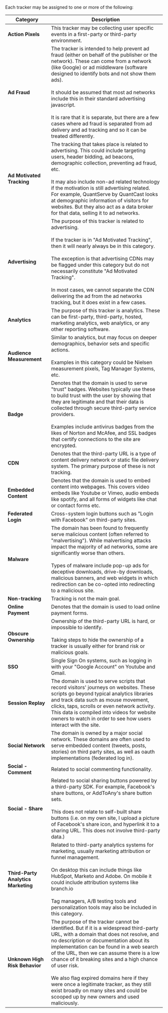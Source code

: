Each tracker may be assigned to one or more of the following:

|Category|Description|
|---|---|
|**Action Pixels**|This tracker may be collecting user specific events in a first-party or third-party environment.|
|**Ad Fraud**|The tracker is intended to help prevent ad fraud (either on behalf of the publisher or the network). These can come from a network (like Google) or ad middleware (software designed to identify bots and not show them ads).<br><br>It should be assumed that most ad networks include this in their standard advertising javascript.<br><br>It is rare that it is separate, but there are a few cases where ad fraud is separated from ad delivery and ad tracking and so it can be treated differently.|
|**Ad Motivated Tracking**|The tracking that takes place is related to advertising. This could include targeting users, header bidding, ad beacons, demographic collection, preventing ad fraud, etc.<br><br>It may also include non-ad related technology if the motivation is still advertising related.<br>For example, QuantServe by QuantCast looks at demographic information of visitors for websites. But they also act as a data broker for that data, selling it to ad networks.|
|**Advertising**|The purpose of this tracker is related to advertising.<br><br>If the tracker is in "Ad Motivated Tracking", then it will nearly always be in this category.<br><br>The exception is that advertising CDNs may be flagged under this category but do not necessarily constitute "Ad Motivated Tracking".<br><br>In most cases, we cannot separate the CDN delivering the ad from the ad networks tracking, but it does exist in a few cases.|
|**Analytics**|The purpose of this tracker is analytics. These can be first-party, third-party, hosted, marketing analytics, web analytics, or any other reporting software.|
|**Audience Measurement**|Similar to analytics, but may focus on deeper demographics, behavior sets and specific actions.<br><br>Examples in this category could be Nielsen measurement pixels, Tag Manager Systems, etc.|
|**Badge**|Denotes that the domain is used to serve "trust" badges. Websites typically use these to build trust with the user by showing that they are legitimate and that their data is collected through secure third-party service providers.<br><br>Examples include antivirus badges from the likes of Norton and McAfee, and SSL badges that certify connections to the site are encrypted.|
|**CDN**|Denotes that the third-party URL is a type of content delivery network or static file delivery system. The primary purpose of these is not tracking.|
|**Embedded Content**|Denotes that the domain is used to embed content into webpages. This covers video embeds like Youtube or Vimeo, audio embeds like spotify, and all forms of widgets like chat or contact forms etc.|
|**Federated Login**|Cross-system login buttons such as "Login with Facebook" on third-party sites.|
|**Malware**|The domain has been found to frequently serve malicious content (often referred to "malvertising"). While malvertising attacks impact the majority of ad networks, some are significantly worse than others.<br><br>Types of malware include pop-up ads for deceptive downloads, drive-by downloads, malicious banners, and web widgets in which redirection can be co-opted into redirecting to a malicious site.|
|**Non-tracking**|Tracking is not the main goal.|
|**Online Payment**|Denotes that the domain is used to load online payment forms.|
|**Obscure Ownership**|Ownership of the third-party URL is hard, or impossible to identify.<br><br>Taking steps to hide the ownership of a tracker is usually either for brand risk or malicious goals.|
|**SSO**|Single Sign On systems, such as logging in with your "Google Account" on Youtube and Gmail.|
|**Session Replay**|The domain is used to serve scripts that record visitors' journeys on websites. These scripts go beyond typical analytics libraries and track data such as mouse movement, clicks, taps, scrolls or even network activity. This data is compiled into videos for website owners to watch in order to see how users interact with the site.|
|**Social Network**|The domain is owned by a major social network. These domains are often used to serve embedded content (tweets, posts, stories) on third party sites, as well as oauth implementations (federated log in).|
|**Social - Comment**|Related to social commenting functionality.|
|**Social - Share**|Related to social sharing buttons powered by a third-party SDK. For example, Facebook's share buttons, or AddToAny's share button sets.<br><br>This does not relate to self-built share buttons (i.e. on my own site, I upload a picture of Facebook's share icon, and hyperlink it to a sharing URL. This does not involve third-party data.)|
|**Third-Party Analytics Marketing**|Related to third-party analytics systems for marketing, usually marketing attribution or funnel management.<br><br>On desktop this can include things like HubSpot, Marketo and Adobe. On mobile it could include attribution systems like branch.io<br><br>Tag managers, A/B testing tools and personalization tools may also be included in this category.|
|**Unknown High Risk Behavior**|The purpose of the tracker cannot be identified. But if it is a widespread third-party URL, with a domain that does not resolve, and no description or documentation about its implementation can be found in a web search of the URL, then we can assume there is a low chance of it breaking sites and a high chance of user risk.<br><br>We also flag expired domains here if they were once a legitimate tracker, as they still exist broadly on many sites and could be scooped up by new owners and used maliciously.|
